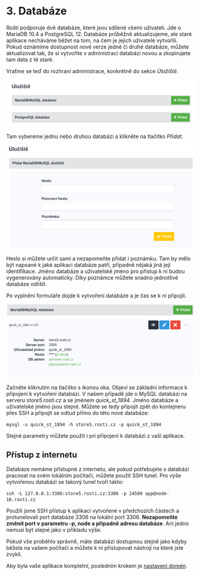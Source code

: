 # 3. Databáze

Roští podporuje dvě databáze, které jsou sdílené všemi uživateli. Jde o MariaDB 10.4 a PostgreSQL 12. Databáze průběžně aktualizujeme, ale staré aplikace necháváme běžet na tom, na čem je jejich uživatelé vytvořili. Pokud oznámíme dostupnost nové verze jedné či druhé databáze, můžete aktualizovat tak, že si vytvoříte v administraci databázi novou a zkopírujete tam data z té staré.

Vraťme se teď do rozhraní administrace, konkrétně do sekce *Úložiště*.

![Rozhraní pro databáze](../../imgs/databases_1.png)

Tam vybereme jednu nebo druhou databázi a klikněte na tlačítko *Přidat*.

![Přidání databáze](../../imgs/databases_2.png)

Heslo si můžete určit sami a nezapomeňte přidat i poznámku. Tam by mělo být napsané k jaké aplikaci databáze patří, případně nějaká jiná její identifikace. Jméno databáze a uživatelské jméno pro přístup k ní budou vygenerovány automaticky. Díky poznámce můžete snadno jednotlivé databáze odlišit.

Po vyplnění formuláře dojde k vytvoření databáze a je čas se k ní připojit.

![Připojení k databázi](../../imgs/databases_3.png)

Začněte kliknutím na tlačítko s ikonou oka. Objeví se základní informace k připojení k vytvoření databázi. V našem případě jde o MySQL databázi na serveru *store5.rosti.cz* a se jménem *quick_st_1894*. Jméno databáze a uživatelské jméno jsou stejné. Můžete se tedy připojit zpět do kontejneru přes SSH a připojit se odtud přímo do této nové databáze:

    mysql -u quick_st_1894 -h store5.rosti.cz -p quick_st_1894

Stejné parametry můžete použít i pri připojení k databázi z vaší aplikace.

## Přístup z internetu

Databáze nemáme přístupné z internetu, ale pokud potřebujete s databází pracovat na svém lokálním počítači, můžete použít SSH tunel. Pro výše vytvořenou databázi se takový tunel tvoří takto:

    ssh -L 127.0.0.1:3306:store5.rosti.cz:3306 -p 24509 app@node-16.rosti.cz

Použili jsme SSH přístup k aplikaci vytvořené v předchozích částech a protunelovali port databáze 3306 na lokální port 3306. **Nezapomeňte změnit port v parametru -p, node a případně adresu databáze**. Ani jedno nemusí být stejné jako v příkladu výše.

Pokud vše proběhlo správně, máte databázi dostupnou stejně jako kdyby běžela na vašem počítači a můžete k ní přistupovat nástroji na které jste zvyklí.

Aby byla vaše aplikace kompletní, posledním krokem je [nastavení domén](domains.md).
